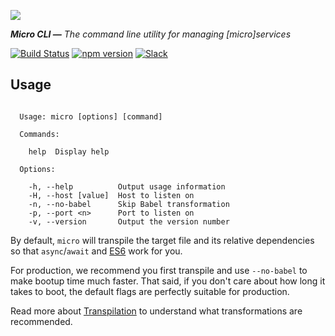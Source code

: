 ![](https://cldup.com/JDmmHX3uhF.svg)

_**Micro CLI —** The command line utility for managing [micro]services_

[![Build Status](https://travis-ci.org/zeit/micro-cli.svg?branch=master)](https://travis-ci.org/zeit/micro-cli)
[![npm version](https://badge.fury.io/js/micro-cli.svg)](https://npmjs.com/micro-cli)
[![Slack](https://zeit-slackin.now.sh/badge.svg)](http://zeit-community.slack.com)

## Usage

```

  Usage: micro [options] [command]

  Commands:

    help  Display help

  Options:

    -h, --help          Output usage information
    -H, --host [value]  Host to listen on
    -n, --no-babel      Skip Babel transformation
    -p, --port <n>      Port to listen on
    -v, --version       Output the version number
```

By default, `micro` will transpile the target file and its relative dependencies so that `async`/`await` and [ES6](http://rauchg.com/2015/ecmascript-6/) work for you.

For production, we recommend you first transpile and use `--no-babel` to make bootup time much faster. That said, if you don't care about how long it takes to boot, the default flags are perfectly suitable for production.

Read more about [Transpilation](#transpilation) to understand what transformations are recommended.
